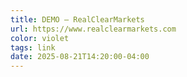 ```yaml
---
title: DEMO — RealClearMarkets
url: https://www.realclearmarkets.com
color: violet
tags: link
date: 2025-08-21T14:20:00-04:00
---
```

